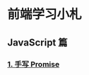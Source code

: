 # 前端学习小札

## JavaScript 篇

### [1. 手写 Promise](https://github.com/kabulore/daydayup/tree/master/src/1.手写Promise)
